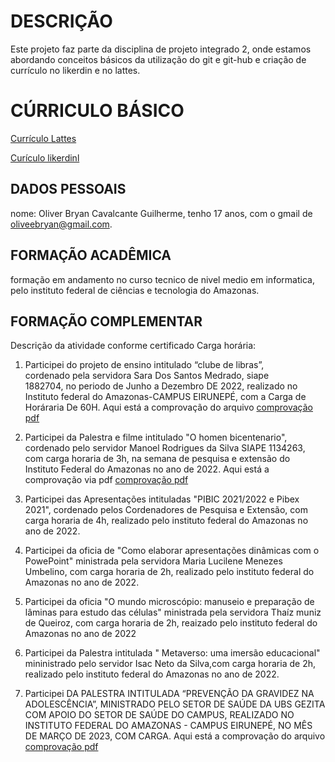 

# DESCRIÇÃO

Este projeto faz parte da disciplina de projeto integrado 2, onde estamos abordando conceitos básicos da utilização do git e git-hub e criação de currículo no likerdin e no lattes.

# CÚRRICULO BÁSICO

[Currículo Lattes]( http://lattes.cnpq.br/2143171031113767)

 [Curículo likerdinl](www.linkedin.com/in/oliver-bryan-a74ab4300)

## DADOS PESSOAIS

nome: Oliver Bryan Cavalcante Guilherme, tenho 17 anos, com o gmail de oliveebryan@gmail.com.

## FORMAÇÃO ACADÊMICA
formação em andamento no curso tecnico de nivel medio em informatica, pelo instituto federal de ciências e tecnologia do Amazonas.

## FORMAÇÃO COMPLEMENTAR


 Descrição da atividade conforme certificado
Carga horária:

1. Participei do projeto de ensino intitulado “clube de libras”,\
cordenado pela servidora Sara Dos Santos Medrado, siape\
1882704, no periodo de Junho a Dezembro DE 2022, realizado no\
Instituto federal do Amazonas-CAMPUS EIRUNEPÉ, com a Carga de Horáraria De 60H.
 Aqui está a comprovação do arquivo  [comprovação pdf](https://github.com/OliverBryanCavalcante/projeto-integrador-2-/blob/main/OLIVER.pdf)

2. Participei da Palestra e filme intitulado "O homen bicentenario", cordenado pelo servidor Manoel Rodrigues da Silva SIAPE 1134263, com carga horaria de 3h, na semana de pesquisa e extensão do Instituto Federal do Amazonas no ano de 2022. Aqui está a comprovação via pdf [comprovação pdf](https://github.com/OliverBryanCavalcante/projeto-integrador-2-/blob/main/Sem%20ti%CC%81tulo.pdf)
3. Participei das Apresentações intituladas "PIBIC 2021/2022 e Pibex 2021", cordenado pelos Cordenadores de Pesquisa e Extensão, com carga horaria de 4h, realizado pelo instituto federal do Amazonas no ano de 2022.
4. Participei da oficia de "Como elaborar apresentações dinâmicas com o PowePoint" ministrada pela servidora Maria Lucilene Menezes Umbelino, com carga horaria de 2h, realizado pelo instituto federal do Amazonas no ano de 2022.
5. Participei da oficia "O mundo microscópio: manuseio e preparação de lâminas para estudo das células" ministrada pela servidora Thaíz muniz de Queiroz, com carga horaria de 2h, reaizado pelo instituto federal do Amazonas no ano de 2022
6. Participei da Palestra intitulada " Metaverso: uma imersão educacional" mininistrado pelo servidor Isac Neto da Silva,com carga horaria de 2h, realizado pelo instituto federal do Amazonas no ano de 2022.
7. Participei DA PALESTRA INTITULADA “PREVENÇÃO DA GRAVIDEZ NA ADOLESCÊNCIA”, MINISTRADO
PELO SETOR DE SAÚDE DA UBS GEZITA COM APOIO DO SETOR DE SAÚDE DO CAMPUS, REALIZADO NO
INSTITUTO FEDERAL DO AMAZONAS - CAMPUS EIRUNEPÉ, NO MÊS DE MARÇO DE 2023, COM CARGA. Aqui está a comprovação do arquivo [comprovação pdf](https://github.com/OliverBryanCavalcante/projeto-integrador-2-/blob/main/OLIVER%20BRYAN.pdf)


 
